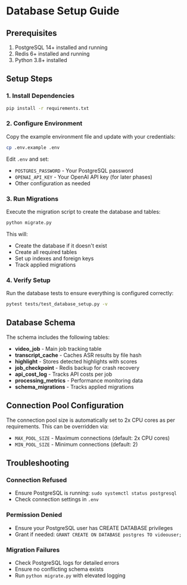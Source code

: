 # Database Setup Guide

## Prerequisites

1. PostgreSQL 14+ installed and running
2. Redis 6+ installed and running
3. Python 3.8+ installed

## Setup Steps

### 1. Install Dependencies

```bash
pip install -r requirements.txt
```

### 2. Configure Environment

Copy the example environment file and update with your credentials:

```bash
cp .env.example .env
```

Edit `.env` and set:
- `POSTGRES_PASSWORD` - Your PostgreSQL password
- `OPENAI_API_KEY` - Your OpenAI API key (for later phases)
- Other configuration as needed

### 3. Run Migrations

Execute the migration script to create the database and tables:

```bash
python migrate.py
```

This will:
- Create the database if it doesn't exist
- Create all required tables
- Set up indexes and foreign keys
- Track applied migrations

### 4. Verify Setup

Run the database tests to ensure everything is configured correctly:

```bash
pytest tests/test_database_setup.py -v
```

## Database Schema

The schema includes the following tables:

- **video_job** - Main job tracking table
- **transcript_cache** - Caches ASR results by file hash
- **highlight** - Stores detected highlights with scores
- **job_checkpoint** - Redis backup for crash recovery
- **api_cost_log** - Tracks API costs per job
- **processing_metrics** - Performance monitoring data
- **schema_migrations** - Tracks applied migrations

## Connection Pool Configuration

The connection pool size is automatically set to 2x CPU cores as per requirements. This can be overridden via:
- `MAX_POOL_SIZE` - Maximum connections (default: 2x CPU cores)
- `MIN_POOL_SIZE` - Minimum connections (default: 2)

## Troubleshooting

### Connection Refused
- Ensure PostgreSQL is running: `sudo systemctl status postgresql`
- Check connection settings in `.env`

### Permission Denied
- Ensure your PostgreSQL user has CREATE DATABASE privileges
- Grant if needed: `GRANT CREATE ON DATABASE postgres TO videouser;`

### Migration Failures
- Check PostgreSQL logs for detailed errors
- Ensure no conflicting schema exists
- Run `python migrate.py` with elevated logging